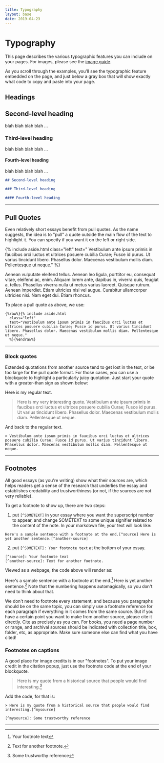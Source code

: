 ```yaml
---
title: Typography
layout: base
date: 2019-04-23
---
```


# Typography
This page describes the various typographic features you can include on your pages. For images, please see the [image guide](images).

As you scroll through the examples, you'll see the typographic feature embedded on the page, and just below a gray box that will show exactly what code to copy and paste into your page.


## Headings

## Second-level heading
blah blah blah blah ...

### Third-level heading
blah blah blah blah ...

#### Fourth-level heading
blah blah blah blah ...

``` markdown
## Second-level heading

### Third-level heading

#### Fourth-level heading
```

---


## Pull Quotes

Even relatively short essays benefit from pull quotes. As the name suggests, the idea is to "pull" a quote outside the main flow of the text to highlight it. You can specify if you want it on the left or right side.

{% include aside.html class="left" text="
Vestibulum ante ipsum primis in faucibus orci luctus et ultrices posuere cubilia Curae; Fusce id purus. Ut varius tincidunt libero. Phasellus dolor. Maecenas vestibulum mollis diam. Pellentesque ut neque." %}

Aenean vulputate eleifend tellus. Aenean leo ligula, porttitor eu, consequat vitae, eleifend ac, enim. Aliquam lorem ante, dapibus in, viverra quis, feugiat a, tellus. Phasellus viverra nulla ut metus varius laoreet. Quisque rutrum. Aenean imperdiet. Etiam ultricies nisi vel augue. Curabitur ullamcorper ultricies nisi. Nam eget dui. Etiam rhoncus.

To place a pull quote as above, we use:


```
{%raw%}{% include aside.html
  class="left"
  text="Vestibulum ante ipsum primis in faucibus orci luctus et ultrices posuere cubilia Curae; Fusce id purus. Ut varius tincidunt libero. Phasellus dolor. Maecenas vestibulum mollis diam. Pellentesque ut neque."
  %}{%endraw%}
```

---

### Block quotes
Extended quotations from another source tend to get lost in the text, or be too large for the pull quote format. For those cases, you can use a blockquote to highlight a particularly juicy quotation. Just start your quote with a greater-than sign as shown below:

Here is my regular text. 

> Here is my very interesting quote. Vestibulum ante ipsum primis in faucibus orci luctus et ultrices posuere cubilia Curae; Fusce id purus. Ut varius tincidunt libero. Phasellus dolor. Maecenas vestibulum mollis diam. Pellentesque ut neque.

And back to the regular text.


```
> Vestibulum ante ipsum primis in faucibus orci luctus et ultrices posuere cubilia Curae; Fusce id purus. Ut varius tincidunt libero. Phasellus dolor. Maecenas vestibulum mollis diam. Pellentesque ut neque.
```

---



## Footnotes
All good essays (as you're writing) show what their sources are, which helps readers get a sense of the research that underlies the essay and establishes credability and trustworthiness (or not, if the sources are not very reliable).

To get a footnote to show up, there are two steps:

1) put `[^SOMETEXT]` in your essay where you want the superscript number to appear, and change SOMETEXT to some unique signifier related to the content of the note. In your markdown file, your text will look like:

```
Here's a sample sentence with a footnote at the end.[^source] Here is yet another sentence.[^another-source]
```

2) put  `[^SOMETEXT]: Your footnote text` at the bottom of your essay.


```
[^source]: Your footnote text
[^another-source]: Text for another footnote.
```

Viewed as a webpage, the code above will render as:

Here's a sample sentence with a footnote at the end.[^source] Here is yet another sentence.[^another-source]  Note that the numbering happens automagically, so you don't need to think about that.

[^source]: Your footnote text
[^another-source]: Text for another footnote.

We don't need to footnote every statement, and because you paragraphs should be on the same topic, you can simply use a footnote reference for each paragraph if everything in it comes from the same source. But if you have a certain point you want to make from another source, please cite it directly. Cite as precisely as you can. For books, you need a page number or range, and archival sources should be indicated with collection title, box, folder, etc, as appropriate. Make sure someone else can find what you have cited!


### Footnotes on captions
A good place for image credits is in our "footnotes". To put your image credit in the citation popup, just use the footnote code at the end of your blockquote.

> Here is my quote from a historical source that people would find interesting.[^mysource]

[^mysource]: Some trustworthy reference


Add the code, for that is:
```
> Here is my quote from a historical source that people would find interesting.[^mysource]

[^mysource]: Some trustworthy reference
```

---

